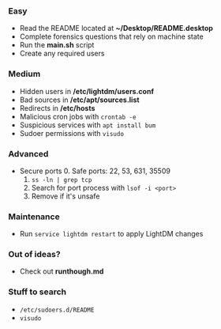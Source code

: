### Easy
* Read the README located at **~/Desktop/README.desktop**
* Complete forensics questions that rely on machine state
* Run the **main.sh** script
* Create any required users

### Medium
* Hidden users in **/etc/lightdm/users.conf**
* Bad sources in **/etc/apt/sources.list**
* Redirects in **/etc/hosts**
* Malicious cron jobs with `crontab -e`
* Suspicious services with `apt install bum`
* Sudoer permissions with `visudo`

### Advanced
* Secure ports
	0. Safe ports: 22, 53, 631, 35509
	1. `ss -ln | grep tcp`
	2. Search for port process with `lsof -i <port>`
	3. Remove if it's unsafe

### Maintenance
* Run `service lightdm restart` to apply LightDM changes

### Out of ideas?
* Check out **runthough.md**

### Stuff to search
* `/etc/sudoers.d/README`
* `visudo`